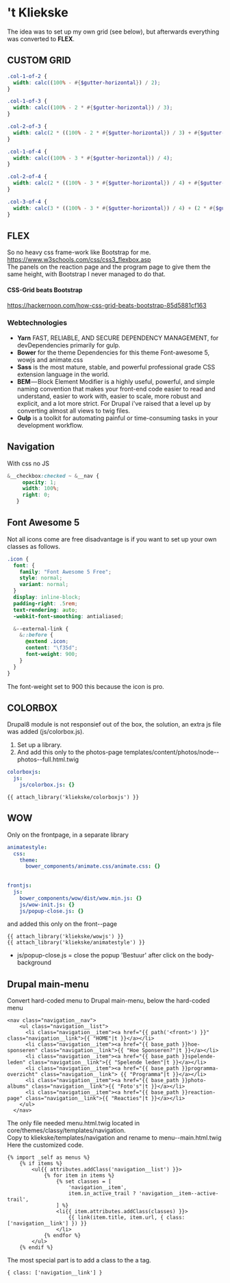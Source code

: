# 't Kliekske

The idea was to set up my own grid (see below), but afterwards everything was converted to **FLEX**.

## CUSTOM GRID 
``` scss
.col-1-of-2 {
  width: calc((100% - #{$gutter-horizontal}) / 2);
}

.col-1-of-3 {
  width: calc((100% - 2 * #{$gutter-horizontal}) / 3);
}

.col-2-of-3 {
  width: calc(2 * ((100% - 2 * #{$gutter-horizontal}) / 3) + #{$gutter-horizontal});
}

.col-1-of-4 {
  width: calc((100% - 3 * #{$gutter-horizontal}) / 4);
}

.col-2-of-4 {
  width: calc(2 * ((100% - 3 * #{$gutter-horizontal}) / 4) + #{$gutter-horizontal}) ;
}

.col-3-of-4 {
  width: calc(3 * ((100% - 3 * #{$gutter-horizontal}) / 4) + (2 * #{$gutter-horizontal}));
}
```


## FLEX
So no heavy css frame-work like Bootstrap for me.  
https://www.w3schools.com/css/css3_flexbox.asp  
The panels on the reaction page and the program page to give them the same height, 
with Bootstrap I never managed to do that.  

 
 #### CSS-Grid beats Bootstrap
 https://hackernoon.com/how-css-grid-beats-bootstrap-85d5881cf163

### Webtechnologies
- **Yarn** FAST, RELIABLE, AND SECURE DEPENDENCY MANAGEMENT, for devDependencies primarily for gulp.
- **Bower** for the theme Dependencies
for this theme Font-awesome 5, wowjs and animate.css
- **Sass** is the most mature, stable, and powerful professional grade CSS extension language in the world.
- **BEM** — Block Element Modifier is a highly useful, powerful, and simple naming convention that makes your 
front-end code easier to read and understand, easier to work with, easier to scale, more robust and explicit, and a lot more strict.
For Drupal i've raised that a level up by converting almost all views to twig files.
- **Gulp** is a toolkit for automating painful or time-consuming tasks in your development workflow.


## Navigation
With css no JS

``` scss
&__checkbox:checked ~ &__nav {
     opacity: 1;
     width: 100%;
     right: 0;
   }
```

## Font Awesome 5
Not all icons come are free disadvantage is if you want to set up your own classes as follows.   
 ``` scss
 .icon {
   font: {
     family: "Font Awesome 5 Free";
     style: normal;
     variant: normal;
   }
   display: inline-block;
   padding-right: .5rem;
   text-rendering: auto;
   -webkit-font-smoothing: antialiased;
 
   &--external-link {
     &::before {
       @extend .icon;
       content: "\f35d";
       font-weight: 900;
     }
   }
 }
 ```
The font-weight set to 900 this because the icon is pro.

## COLORBOX 
Drupal8 module is not responsief out of the box, the solution, an extra js file was added (js/colorbox.js).  
1. Set up a library.  
2. And add this only to the photos-page templates/content/photos/node--photos--full.html.twig  

``` yml
colorboxjs:
  js:
    js/colorbox.js: {}
```

```twig
{{ attach_library('kliekske/colorboxjs') }}
```

## WOW
Only on the frontpage, in a separate library   
```yml
animatestyle:
  css:
    theme:
      bower_components/animate.css/animate.css: {}
      
      
frontjs:
  js:
    bower_components/wow/dist/wow.min.js: {}
    js/wow-init.js: {}
    js/popup-close.js: {}
```
 and added this only on the front--page  
```twig
{{ attach_library('kliekske/wowjs') }}
{{ attach_library('kliekske/animatestyle') }}
```
* js/popup-close.js = close the popup 'Bestuur' after click on the body-background

## Drupal main-menu
Convert hard-coded menu to Drupal main-menu, below the hard-coded menu
```twig
<nav class="navigation__nav">
    <ul class="navigation__list">
      <li class="navigation__item"><a href="{{ path('<front>') }}" class="navigation__link">{{ "HOME"|t }}</a></li>
      <li class="navigation__item"><a href="{{ base_path }}hoe-sponseren" class="navigation__link">{{ "Hoe Sponseren?"|t }}</a></li>
      <li class="navigation__item"><a href="{{ base_path }}spelende-leden" class="navigation__link">{{ "Spelende leden"|t }}</a></li>
      <li class="navigation__item"><a href="{{ base_path }}programma-overzicht" class="navigation__link"> {{ "Programma"|t }}</a></li>
      <li class="navigation__item"><a href="{{ base_path }}photo-albums" class="navigation__link">{{ "Foto's"|t }}</a></li>
      <li class="navigation__item"><a href="{{ base_path }}reaction-page" class="navigation__link">{{ "Reacties"|t }}</a></li>
    </ul>
  </nav>
```
The only file needed menu.html.twig located in core/themes/classy/templates/navigation.  
Copy to kliekske/templates/navigation and rename to menu--main.html.twig  
Here the customized code.
```twig
{% import _self as menus %}
    {% if items %}
        <ul{{ attributes.addClass('navigation__list') }}>
            {% for item in items %}
                {% set classes = [
                    'navigation__item',
                    item.in_active_trail ? 'navigation__item--active-trail',
                ] %}
                <li{{ item.attributes.addClass(classes) }}>
                    {{ link(item.title, item.url, { class: ['navigation__link'] }) }}
                </li>
            {% endfor %}
        </ul>
    {% endif %}
```
The most special part is to add a class to the a tag.  
```twig
{ class: ['navigation__link'] }
```
